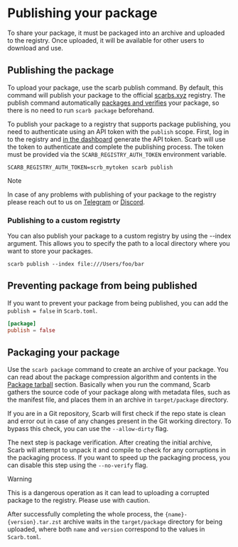 # Publishing your package

To share your package, it must be packaged into an archive and uploaded to the registry.
Once uploaded, it will be available for other users to download and use.

## Publishing the package

To upload your package, use the scarb publish command.
By default, this command will publish your package to the official [scarbs.xyz](https://scarbs.xyz) registry.
The publish command automatically [packages and verifies](#packaging-your-package) your package, so there is no need to run `scarb package` beforehand.

To publish your package to a registry that supports package publishing, you need to authenticate using an API token with the `publish` scope.
First, log in to the registry and [in the dashboard](https://scarbs.xyz/dashboard) generate the API token.
Scarb will use the token to authenticate and complete the publishing process.
The token must be provided via the `SCARB_REGISTRY_AUTH_TOKEN` environment variable.

```shell
SCARB_REGISTRY_AUTH_TOKEN=scrb_mytoken scarb publish
```

> [!NOTE]
> In case of any problems with publishing of your package to the registry
> please reach out to us on [Telegram](https://t.me/scarbs_xyz) or [Discord](https://discord.gg/7YXj4Z2).

### Publishing to a custom registrty

You can also publish your package to a custom registry by using the --index argument.
This allows you to specify the path to a local directory where you want to store your packages.

```shell
scarb publish --index file:///Users/foo/bar
```

## Preventing package from being published

If you want to prevent your package from being published, you can add the `publish = false` in `Scarb.toml`.

```toml
[package]
publish = false
```

## Packaging your package

Use the `scarb package` command to create an archive of your package.
You can read about the package compression algorithm and contents in the [Package tarball](./package-tarball) section.
Basically when you run the command, Scarb gathers the source code of your package along with metadata files, such as the manifest file, and places them in an archive in `target/package` directory.

If you are in a Git repository, Scarb will first check if the repo state is clean and error out in case of any changes present in the Git working directory.
To bypass this check, you can use the `--allow-dirty` flag.

The next step is package verification.
After creating the initial archive, Scarb will attempt to unpack it and compile to check for any corruptions in the packaging process.
If you want to speed up the packaging process, you can disable this step using the `--no-verify` flag.

> [!WARNING]
> This is a dangerous operation as it can lead to uploading a corrupted package to the registry.
> Please use with caution.

After successfully completing the whole process, the `{name}-{version}.tar.zst` archive waits in the `target/package` directory for being uploaded, where both `name` and `version` correspond to the values in `Scarb.toml`.
